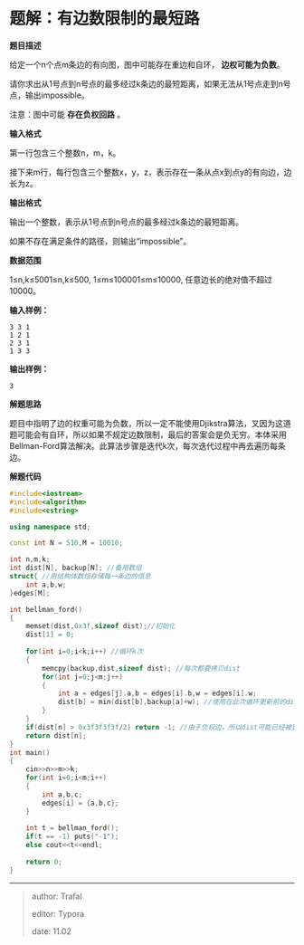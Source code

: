 # 题解：有边数限制的最短路

**题目描述**

给定一个n个点m条边的有向图，图中可能存在重边和自环， **边权可能为负数**。

请你求出从1号点到n号点的最多经过k条边的最短距离，如果无法从1号点走到n号点，输出impossible。

注意：图中可能 **存在负权回路** 。

**输入格式**

第一行包含三个整数n，m，k。

接下来m行，每行包含三个整数x，y，z，表示存在一条从点x到点y的有向边，边长为z。

**输出格式**

输出一个整数，表示从1号点到n号点的最多经过k条边的最短距离。

如果不存在满足条件的路径，则输出“impossible”。

**数据范围**

1≤n,k≤5001≤n,k≤500,
1≤m≤100001≤m≤10000,
任意边长的绝对值不超过10000。

**输入样例：**

```
3 3 1
1 2 1
2 3 1
1 3 3
```

**输出样例：**

```
3
```

**解题思路**

题目中指明了边的权重可能为负数，所以一定不能使用Djikstra算法，又因为这道题可能会有自环，所以如果不规定边数限制，最后的答案会是负无穷。本体采用Bellman-Ford算法解决。此算法步骤是迭代k次，每次迭代过程中再去遍历每条边。

**解题代码**

```cpp
#include<iostream>
#include<algorithm>
#include<cstring>

using namespace std;

const int N = 510,M = 10010;

int n,m,k;
int dist[N], backup[N]; //备用数组
struct{ //用结构体数组存储每一条边的信息
    int a,b,w;
}edges[M];

int bellman_ford()
{
    memset(dist,0x3f,sizeof dist);//初始化
    dist[1] = 0;
    
    for(int i=0;i<k;i++) //循环k次
    {
        memcpy(backup,dist,sizeof dist); //每次都要拷贝dist
        for(int j=0;j<m;j++)
        {
            int a = edges[j].a,b = edges[i].b,w = edges[i].w;
            dist[b] = min(dist[b],backup[a]+w); //使用在此次循环更新前的dist，即backcup
        }
    }
    if(dist[n] > 0x3f3f3f3f/2) return -1; //由于负权边，所以dist可能已经被更新为比0x3f3f3f3f小一点的数
    return dist[n];
}
int main()
{
    cin>>n>>m>>k;
    for(int i=0;i<m;i++)
    {
        int a,b,c;
        edges[i] = {a,b,c};
    }
    
    int t = bellman_ford();
    if(t == -1) puts("-1");
    else cout<<t<<endl;
    
    return 0;
}
```

------

> author: Trafal
>
> editor: Typora
>
> date: 11.02

